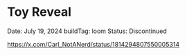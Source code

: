 # Toy Reveal

Date: July 19, 2024
buildTag: loom
Status: Discontinued

https://x.com/Carl_NotANerd/status/1814294807550005314